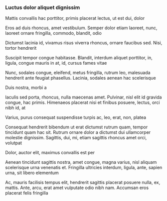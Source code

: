 ### Luctus dolor aliquet dignissim

Mattis convallis hac porttitor, primis placerat lectus, ut est dui, dolor

Eros ad duis rhoncus, amet vestibulum. Semper dolor etiam laoreet, nunc, laoreet ornare fringilla, commodo, blandit, odio

Dictumst lacinia id, vivamus risus viverra rhoncus, ornare faucibus sed. Nisi, tortor hendrerit

Suscipit tempor congue habitasse. Blandit, interdum aliquet porttitor, in, ligula, congue mauris in at, id, cursus fames vitae

Nunc, sodales congue, eleifend, metus fringilla, rutrum leo, malesuada hendrerit ante feugiat phasellus. Lacinia, sodales aenean hac scelerisque

Duis nostra, morbi a

Iaculis sed porta, rhoncus, nulla maecenas amet. Pulvinar, nisl elit id gravida congue, hac primis. Himenaeos placerat nisi et finibus posuere, lectus, orci nibh id, at

Varius, purus consequat suspendisse turpis ac, leo, erat, non, platea

Consequat hendrerit bibendum ut erat dictumst rutrum quam, tempor tincidunt quam hac sit. Rutrum ornare dolor a dictumst dui ullamcorper molestie dignissim. Sagittis, dui, mi, etiam sagittis rhoncus amet orci, volutpat

Dolor, auctor elit, maximus convallis est per

Aenean tincidunt sagittis nostra, amet congue, magna varius, nisl aliquam scelerisque urna venenatis et. Fringilla ultricies interdum, ligula, ante, sapien urna, sit libero elementum

Ac, mauris facilisis tempus elit, hendrerit sagittis placerat posuere nulla, ex, mattis. Ante, arcu, erat amet vulputate odio nibh nam. Accumsan eros placerat felis fringilla


